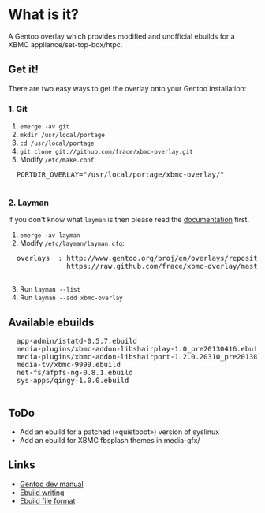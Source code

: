 What is it?
============
A Gentoo overlay which provides modified and unofficial ebuilds
for a XBMC appliance/set-top-box/htpc.

Get it!
------
There are two easy ways to get the overlay onto your Gentoo installation:

### 1. Git
1. `emerge -av git`
2. `mkdir /usr/local/portage`
3. `cd /usr/local/portage`
4. `git clone git://github.com/frace/xbmc-overlay.git`
5. Modify `/etc/make.conf`:

  <pre>
  PORTDIR_OVERLAY="/usr/local/portage/xbmc-overlay/"
  </pre>

### 2. Layman
If you don't know what `layman` is then please read the [documentation][docs-layman] first.


1. `emerge -av layman`
2. Modify `/etc/layman/layman.cfg`:

  <pre>
  overlays  : http://www.gentoo.org/proj/en/overlays/repositories.xml
              https://raw.github.com/frace/xbmc-overlay/master/repositories.xml
  </pre>

3. Run `layman --list`
4. Run `layman --add xbmc-overlay`

[docs-layman]: http://www.gentoo.org/proj/en/overlays/userguide.xml

Available ebuilds
-----------------

  <pre>
  app-admin/istatd-0.5.7.ebuild
  media-plugins/xbmc-addon-libshairplay-1.0_pre20130416.ebuild
  media-plugins/xbmc-addon-libshairport-1.2.0.20310_pre20130221.ebuild
  media-tv/xbmc-9999.ebuild
  net-fs/afpfs-ng-0.8.1.ebuild
  sys-apps/qingy-1.0.0.ebuild
  </pre>

ToDo
----
- Add an ebuild for a patched («quietboot») version of syslinux
- Add an ebuild for XBMC fbsplash themes in media-gfx/

Links
-----
- [Gentoo dev manual][docs-devmanual]
- [Ebuild writing][docs-devmanual-ebuild]
- [Ebuild file format][docs-devmanual-ebuild-format]

[docs-devmanual]: http://devmanual.gentoo.org/
[docs-devmanual-ebuild]: http://devmanual.gentoo.org/ebuild-writing/
[docs-devmanual-ebuild-format]: http://devmanual.gentoo.org/ebuild-writing/file-format/
